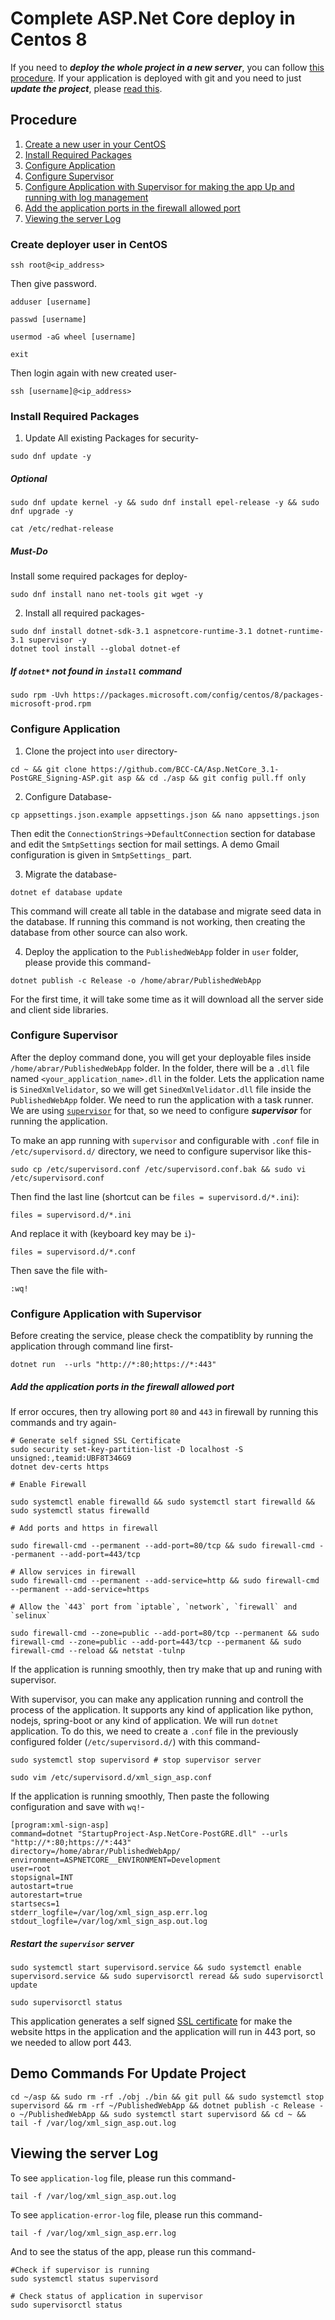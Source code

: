 # Complete ASP.Net Core deploy in Centos 8

If you need to ***deploy the whole project in a new server***, you can follow [this procedure](#Procedure). If your application is deployed with git and you need to just ***update the project***, please [read this](#Demo-Commands-For-Update-Project).

## Procedure
1. [Create a new user in your CentOS](#Create-deployer-user-in-CentOS)
2. [Install Required Packages](#install-required-packages)
3. [Configure Application](#Configure-Application)
3. [Configure Supervisor](#Configure-Supervisor)
4. [Configure Application with Supervisor for making the app Up and running with log management](#Configure-Application-with-supervisor)
5. [Add the application ports in the firewall allowed port](#Add-the-application-ports-in-the-firewall-allowed-port)
6. [Viewing the server Log](#Viewing-the-server-Log)

### Create deployer user in CentOS

```console
ssh root@<ip_address>
```

Then give password.

```console
adduser [username]

passwd [username]

usermod -aG wheel [username]

exit
```

Then login again with new created user-

```console
ssh [username]@<ip_address>
```

### Install Required Packages
1. Update All existing Packages for security-

```console
sudo dnf update -y
```

##### Optional
```console
sudo dnf update kernel -y && sudo dnf install epel-release -y && sudo dnf upgrade -y

cat /etc/redhat-release
```

##### Must-Do

Install some required packages for deploy-

```console
sudo dnf install nano net-tools git wget -y
```

2. Install all required packages-

```console
sudo dnf install dotnet-sdk-3.1 aspnetcore-runtime-3.1 dotnet-runtime-3.1 supervisor -y
dotnet tool install --global dotnet-ef
```

##### If `dotnet*` not found in `install` command

```console
sudo rpm -Uvh https://packages.microsoft.com/config/centos/8/packages-microsoft-prod.rpm
```

### Configure Application

1. Clone the project into `user` directory-
```console
cd ~ && git clone https://github.com/BCC-CA/Asp.NetCore_3.1-PostGRE_Signing-ASP.git asp && cd ./asp && git config pull.ff only
```

2. Configure Database-
```console
cp appsettings.json.example appsettings.json && nano appsettings.json
```
Then edit the `ConnectionStrings`->`DefaultConnection` section for database and edit the `SmtpSettings` section for mail settings. A demo Gmail configuration is given in `SmtpSettings_` part.

3. Migrate the database-

```console
dotnet ef database update
```

This command will create all table in the database and migrate seed data in the database. If running this command is not working, then creating the database from other source can also work.

4. Deploy the application to the `PublishedWebApp` folder in `user` folder, please provide this command-

```console
dotnet publish -c Release -o /home/abrar/PublishedWebApp
```

For the first time, it will take some time as it will download all the server side and client side libraries.

### Configure Supervisor

After the deploy command done, you will get your deployable files inside `/home/abrar/PublishedWebApp` folder. In the folder, there will be a `.dll` file named `<your_application_name>.dll` in the folder. Lets the application name is `SinedXmlVelidator`, so we will get `SinedXmlVelidator.dll` file inside the `PublishedWebApp` folder. We need to run the application with a task runner. We are using [`supervisor`](http://supervisord.org/) for that, so we need to configure ***supervisor*** for running the application. 

To make an app running with `supervisor` and configurable with `.conf` file in `/etc/supervisord.d/` directory, we need to configure supervisor like this-

```console
sudo cp /etc/supervisord.conf /etc/supervisord.conf.bak && sudo vi /etc/supervisord.conf
```

Then find the last line (shortcut can be `files = supervisord.d/*.ini`):

```console
files = supervisord.d/*.ini
```

And replace it with (keyboard key may be `i`)-

```console
files = supervisord.d/*.conf
```

Then save the file with-

```console
:wq!
```

### Configure Application with Supervisor


Before creating the service, please check the compatiblity by running the application through command line first-

```console
dotnet run  --urls "http://*:80;https://*:443"
```

##### Add the application ports in the firewall allowed port

If error occures, then try allowing port `80` and `443` in firewall by running this commands and try again-

```console
# Generate self signed SSL Certificate
sudo security set-key-partition-list -D localhost -S unsigned:,teamid:UBF8T346G9
dotnet dev-certs https

# Enable Firewall

sudo systemctl enable firewalld && sudo systemctl start firewalld && sudo systemctl status firewalld

# Add ports and https in firewall

sudo firewall-cmd --permanent --add-port=80/tcp && sudo firewall-cmd --permanent --add-port=443/tcp

# Allow services in firewall
sudo firewall-cmd --permanent --add-service=http && sudo firewall-cmd --permanent --add-service=https

# Allow the `443` port from `iptable`, `network`, `firewall` and `selinux`

sudo firewall-cmd --zone=public --add-port=80/tcp --permanent && sudo firewall-cmd --zone=public --add-port=443/tcp --permanent && sudo firewall-cmd --reload && netstat -tulnp
```

If the application is running smoothly, then try make that up and runing with supervisor.

With supervisor, you can make any application running and controll the process of the application. It supports any kind of application like python, nodejs, spring-boot or any kind of application. We will run `dotnet` application. To do this, we need to create a `.conf` file in the previously configured folder (`/etc/supervisord.d/`) with this command-

```console
sudo systemctl stop supervisord # stop supervisor server

sudo vim /etc/supervisord.d/xml_sign_asp.conf
```

If the application is running smoothly, Then paste the following configuration and save with `wq!`-

```console
[program:xml-sign-asp]
command=dotnet "StartupProject-Asp.NetCore-PostGRE.dll" --urls "http://*:80;https://*:443"
directory=/home/abrar/PublishedWebApp/
environment=ASPNETCORE__ENVIRONMENT=Development
user=root
stopsignal=INT
autostart=true
autorestart=true
startsecs=1
stderr_logfile=/var/log/xml_sign_asp.err.log
stdout_logfile=/var/log/xml_sign_asp.out.log
```

##### Restart the `supervisor` server

```console
sudo systemctl start supervisord.service && sudo systemctl enable supervisord.service && sudo supervisorctl reread && sudo supervisorctl update

sudo supervisorctl status
```

This application generates a self signed [SSL certificate](https://en.wikipedia.org/wiki/SSL) for make the website https in the application and the application will run in 443 port, so we needed to allow port 443.


## Demo Commands For Update Project

```console
cd ~/asp && sudo rm -rf ./obj ./bin && git pull && sudo systemctl stop supervisord && rm -rf ~/PublishedWebApp && dotnet publish -c Release -o ~/PublishedWebApp && sudo systemctl start supervisord && cd ~ && tail -f /var/log/xml_sign_asp.out.log
```

## Viewing the server Log

To see `application-log` file, please run this command-

```console
tail -f /var/log/xml_sign_asp.out.log
```

To see `application-error-log` file, please run this command-

```console
tail -f /var/log/xml_sign_asp.err.log
```

And to see the status of the app, please run this command-

```console
#Check if supervisor is running
sudo systemctl status supervisord

# Check status of application in supervisor
sudo supervisorctl status
```
